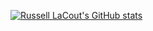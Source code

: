 [![Russell LaCout's GitHub stats](https://github-readme-stats.vercel.app/api?username=lacvapps)](https://github.com/anuraghazra/github-readme-stats)
